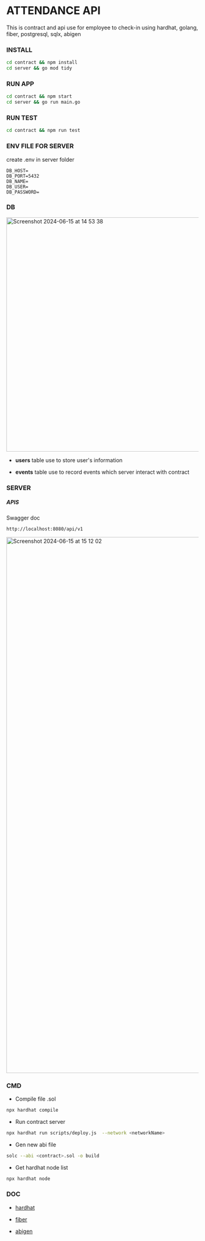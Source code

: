 # ATTENDANCE API
This is contract and api use for employee to check-in using hardhat, golang, fiber, postgresql, sqlx, abigen
### INSTALL
``` sh
cd contract && npm install
cd server && go mod tidy
```
### RUN APP
```sh
cd contract && npm start
cd server && go run main.go
```
### RUN TEST
```sh
cd contract && npm run test
```
### ENV FILE FOR SERVER
create .env in server folder
```
DB_HOST=
DB_PORT=5432
DB_NAME=
DB_USER=
DB_PASSWORD=
```
### DB
<img width="614" alt="Screenshot 2024-06-15 at 14 53 38" src="https://github.com/uncleTen276/greendeco/assets/72869134/fe76b2fb-5abd-498b-8d5c-0c262d301f53">

- <b>users</b> table use to store user's information

- <b>events</b> table use to record events which server interact with contract

### SERVER
##### APIS
Swagger doc
```url
http://localhost:8080/api/v1
```

<img width="1405" alt="Screenshot 2024-06-15 at 15 12 02" src="https://github.com/uncleTen276/greendeco/assets/72869134/aaf79330-b591-4c6a-b9ed-a0e4d8e66c9c">


### CMD
- Compile file .sol
```sh
npx hardhat compile
```
- Run contract server
```sh
npx hardhat run scripts/deploy.js  --network <networkName>
```
- Gen new abi file
```sh
solc --abi <contract>.sol -o build
```
- Get hardhat node list
```sh
npx hardhat node
```

### DOC
- [hardhat](https://hardhat.org)

- [fiber](https://gofiber.io)

- [abigen](https://geth.ethereum.org/docs/tools/abigen)






